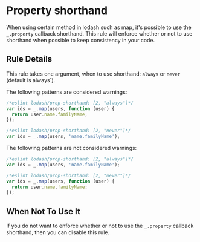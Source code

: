 # Property shorthand

When using certain method in lodash such as map, it's possible to use the `_.property` callback shorthand. 
This rule will enforce whether or not to use shorthand when possible to keep consistency in your code.

## Rule Details

This rule takes one argument, when to use shorthand: `always` or `never` (default is always`).

The following patterns are considered warnings:

```js
/*eslint lodash/prop-shorthand: [2, "always"]*/
var ids = _.map(users, function (user) {
  return user.name.familyName;
});
```

```js
/*eslint lodash/prop-shorthand: [2, "never"]*/
var ids = _.map(users, 'name.familyName');
```

The following patterns are not considered warnings:

```js
/*eslint lodash/prop-shorthand: [2, "always"]*/
var ids = _.map(users, 'name.familyName');
```

```js
/*eslint lodash/prop-shorthand: [2, "never"]*/
var ids = _.map(users, function (user) {
  return user.name.familyName;
});
```

## When Not To Use It

If you do not want to enforce whether or not to use the `_.property` callback shorthand, then you can disable this rule.
